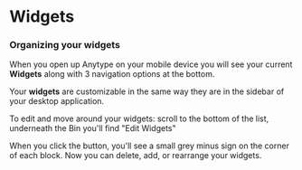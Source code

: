 # Widgets

### Organizing your widgets

When you open up Anytype on your mobile device you will see your current **Widgets** along with 3 navigation options at the bottom.

Your **widgets** are customizable in the same way they are in the sidebar of your desktop application.

To edit and move around your widgets: scroll to the bottom of the list, underneath the Bin you'll find "Edit Widgets"

When you click the button, you'll see a small grey minus sign on the corner of each block. Now you can delete, add, or rearrange your widgets.&#x20;

